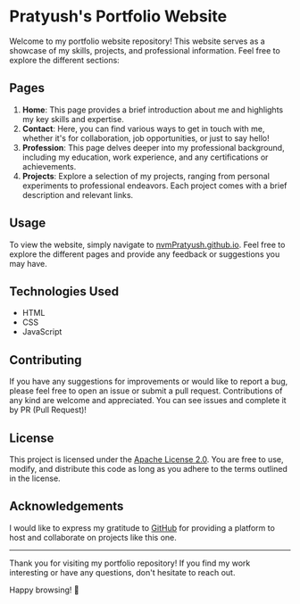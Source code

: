 # Pratyush's Portfolio Website

Welcome to my portfolio website repository! This website serves as a showcase of my skills, projects, and professional information. Feel free to explore the different sections:

## Pages

1. **Home**: This page provides a brief introduction about me and highlights my key skills and expertise.
2. **Contact**: Here, you can find various ways to get in touch with me, whether it's for collaboration, job opportunities, or just to say hello!
3. **Profession**: This page delves deeper into my professional background, including my education, work experience, and any certifications or achievements.
4. **Projects**: Explore a selection of my projects, ranging from personal experiments to professional endeavors. Each project comes with a brief description and relevant links.

## Usage

To view the website, simply navigate to [nvmPratyush.github.io](https://nvmPratyush.github.io/). Feel free to explore the different pages and provide any feedback or suggestions you may have.

## Technologies Used

- HTML
- CSS
- JavaScript

## Contributing

If you have any suggestions for improvements or would like to report a bug, please feel free to open an issue or submit a pull request. Contributions of any kind are welcome and appreciated. You can see issues and complete it by PR (Pull Request)!

## License

This project is licensed under the [Apache License 2.0](LICENSE). You are free to use, modify, and distribute this code as long as you adhere to the terms outlined in the license.

## Acknowledgements

I would like to express my gratitude to [GitHub](https://github.com/) for providing a platform to host and collaborate on projects like this one.

---

Thank you for visiting my portfolio repository! If you find my work interesting or have any questions, don't hesitate to reach out.

Happy browsing! 🚀
